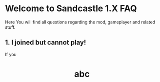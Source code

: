 # Welcome to Sandcastle 1.X FAQ
Here You will find all questions regarding the mod, gameplayer and related stuff.

## 1. I joined but cannot play!
If you


<html>
  <center><h1>abc</h1></center>
